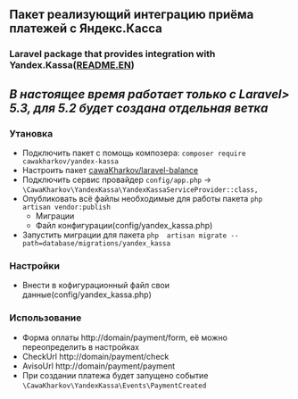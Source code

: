 ## Пакет реализующий интеграцию приёма платежей с Яндекс.Касса
### Laravel package that provides integration with Yandex.Kassa([README.EN](https://github.com/CawaKharkov/yandex-kassa/blob/master/README.EN.md))

## *В настоящее время работает только с Laravel> 5.3, для 5.2 будет создана отдельная ветка*

### Утановка

- Подключить пакет с помощь композера: ``` composer require cawakharkov/yandex-kassa ```
- Настроить пакет [cawaKharkov/laravel-balance](https://github.com/CawaKharkov/laravel-balance)
- Подключить сервис провайдер `config/app.php` -> ``` \CawaKharkov\YandexKassa\YandexKassaServiceProvider::class, ```
- Опубликовать всё файлы необходимые для работы пакета ``` php artisan vendor:publish ```
  - Миграции
  - Файл конфигурации(config/yandex_kassa.php)
- Запустить миграции для пакета ```php  artisan migrate --path=database/migrations/yandex_kassa ```

### Настройки

- Внести в кофигурационный файл свои данные(config/yandex_kassa.php)


### Использование

- Форма оплаты http://domain/payment/form, её можно переопределить в настройках
- CheckUrl http://domain/payment/check
- AvisoUrl http://domain/payment/payment
- При создании платежа будет запущено событие ``` \CawaKharkov\YandexKassa\Events\PaymentCreated ```



